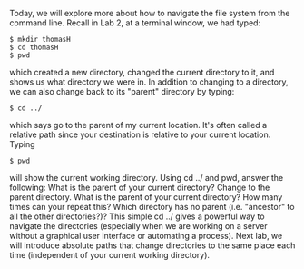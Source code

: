 Today, we will explore more about how to navigate the file system from the command line. Recall in Lab 2, at a terminal window, we had typed:
```
$ mkdir thomasH
$ cd thomasH
$ pwd
```
which created a new directory, changed the current directory to it, and shows us what directory we were in.
In addition to changing to a directory, we can also change back to its "parent" directory by typing:
```
$ cd ../
```
which says go to the parent of my current location. It's often called a relative path since your destination is relative to your current location. Typing
```
$ pwd
```
will show the current working directory. Using cd ../ and pwd, answer the following:
What is the parent of your current directory?
Change to the parent directory. What is the parent of your current directory?
How many times can your repeat this?
Which directory has no parent (i.e. "ancestor" to all the other directories?)?
This simple cd ../ gives a powerful way to navigate the directories (especially when we are working on a server without a graphical user interface or automating a process). Next lab, we will introduce absolute paths that change directories to the same place each time (independent of your current working directory).